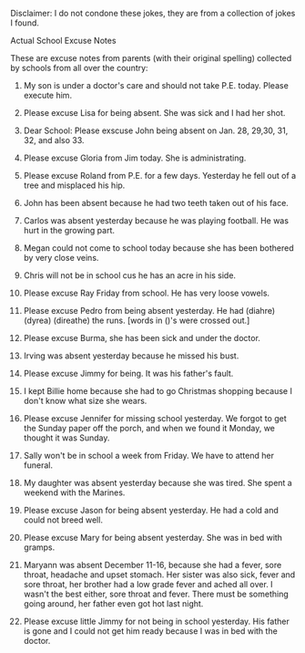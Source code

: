 Disclaimer: I do not condone these jokes, they are from a collection of jokes I found.

Actual School Excuse Notes

These are excuse notes from parents (with their original spelling) collected by schools from all over the country:

1) My son is under a doctor's care and should not take P.E. today. Please execute him. 

2) Please excuse Lisa for being absent. She was sick and I had her shot. 

3) Dear School: Please exscuse John being absent on Jan. 28, 29,30, 31, 32, and also 33. 

4) Please excuse Gloria from Jim today. She is administrating. 

5) Please excuse Roland from P.E. for a few days. Yesterday he fell out of a tree and misplaced his hip. 

6) John has been absent because he had two teeth taken out of his face. 

7) Carlos was absent yesterday because he was playing football. He was hurt in the growing part. 

8) Megan could not come to school today because she has been bothered by very close veins. 

9) Chris will not be in school cus he has an acre in his side. 

10) Please excuse Ray Friday from school. He has very loose vowels. 

11) Please excuse Pedro from being absent yesterday. He had (diahre) (dyrea) (direathe) the runs. [words in ()'s were crossed out.] 

12) Please excuse Burma, she has been sick and under the doctor. 

13) Irving was absent yesterday because he missed his bust. 

14) Please excuse Jimmy for being. It was his father's fault. 

15) I kept Billie home because she had to go Christmas shopping because I don't know what size she wears. 

16) Please excuse Jennifer for missing school yesterday. We forgot to get the Sunday paper off the porch, and when we found it Monday, we thought it was Sunday. 

17) Sally won't be in school a week from Friday. We have to attend her funeral. 

18) My daughter was absent yesterday because she was tired. She spent a weekend with the Marines. 

19) Please excuse Jason for being absent yesterday. He had a cold and could not breed well. 

20) Please excuse Mary for being absent yesterday. She was in bed with gramps. 

21) Maryann was absent December 11-16, because she had a fever, sore throat, headache and upset stomach. Her sister was also sick, fever and sore throat, her brother had a low grade fever and ached all over. I wasn't the best either, sore throat and fever. There must be something going around, her father even got hot last night. 

22) Please excuse little Jimmy for not being in school yesterday. His father is gone and I could not get him ready because I was in bed with the doctor.

